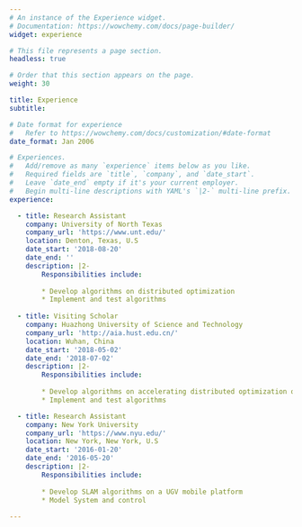 ```yaml
---
# An instance of the Experience widget.
# Documentation: https://wowchemy.com/docs/page-builder/
widget: experience

# This file represents a page section.
headless: true

# Order that this section appears on the page.
weight: 30

title: Experience
subtitle:

# Date format for experience
#   Refer to https://wowchemy.com/docs/customization/#date-format
date_format: Jan 2006

# Experiences.
#   Add/remove as many `experience` items below as you like.
#   Required fields are `title`, `company`, and `date_start`.
#   Leave `date_end` empty if it's your current employer.
#   Begin multi-line descriptions with YAML's `|2-` multi-line prefix.
experience:

  - title: Research Assistant
    company: University of North Texas
    company_url: 'https://www.unt.edu/'
    location: Denton, Texas, U.S
    date_start: '2018-08-20'
    date_end: ''
    description: |2-
        Responsibilities include:
        
        * Develop algorithms on distributed optimization
        * Implement and test algorithms
        
  - title: Visiting Scholar
    company: Huazhong University of Science and Technology
    company_url: 'http://aia.hust.edu.cn/'
    location: Wuhan, China
    date_start: '2018-05-02'
    date_end: '2018-07-02'
    description: |2-
        Responsibilities include:
        
        * Develop algorithms on accelerating distributed optimization of multi-agent systems
        * Implement and test algorithms

  - title: Research Assistant
    company: New York University
    company_url: 'https://www.nyu.edu/'
    location: New York, New York, U.S
    date_start: '2016-01-20'
    date_end: '2016-05-20'
    description: |2-
        Responsibilities include:
        
        * Develop SLAM algorithms on a UGV mobile platform
        * Model System and control
  
---
```

